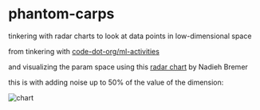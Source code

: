 # phantom-carps
tinkering with radar charts to look at data points in low-dimensional space

from tinkering with [code-dot-org/ml-activities](https://github.com/code-dot-org/ml-activities)

and visualizing the param space using this [radar chart](https://www.visualcinnamon.com/2015/10/different-look-d3-radar-chart.html) by Nadieh Bremer

this is with adding noise up to 50% of the value of the dimension:

![chart](https://cdn.glitch.com/18e693dc-15fd-4a16-9d3f-8d0bf5455d99%2FScreen%20Shot%202019-10-03%20at%204.46.00%20PM.png?v=1570135729109)